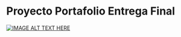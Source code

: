 ﻿# Proyecto Portafolio Entrega Final

[![IMAGE ALT TEXT HERE](https://img.youtube.com/vi/xhM-TkZRx2A/0.jpg)](https://www.youtube.com/watch?v=xhM-TkZRx2A)
